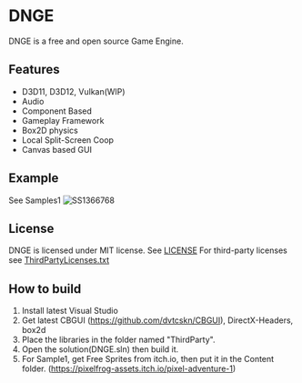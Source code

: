 # DNGE
DNGE is a free and open source Game Engine.

## Features
* D3D11, D3D12, Vulkan(WIP)
* Audio
* Component Based
* Gameplay Framework
* Box2D physics
* Local Split-Screen Coop
* Canvas based GUI

## Example
See Samples1
![SS1366768](https://github.com/dvtcskn/DNGE/assets/117200113/0693d9a6-4609-451a-9749-f1bd29ee8d66)


## License
DNGE is licensed under MIT license. See [LICENSE](LICENSE)
For third-party licenses see [ThirdPartyLicenses.txt](ThirdParty/ThirdPartyLicenses.txt)

## How to build
1. Install latest Visual Studio
2. Get latest CBGUI (https://github.com/dvtcskn/CBGUI), DirectX-Headers, box2d
3. Place the libraries in the folder named "ThirdParty".
4. Open the solution(DNGE.sln) then build it.
5. For Sample1, get Free Sprites from itch.io, then put it in the Content folder. (https://pixelfrog-assets.itch.io/pixel-adventure-1)
